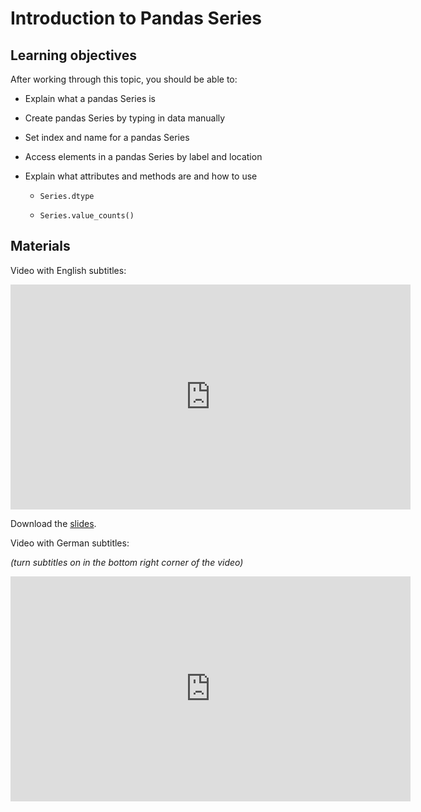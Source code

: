 # Introduction to Pandas Series

## Learning objectives

After working through this topic, you should be able to:

- Explain what a pandas Series is

- Create pandas Series by typing in data manually

- Set index and name for a pandas Series

- Access elements in a pandas Series by label and location

- Explain what attributes and methods are and how to use

  - `Series.dtype`

  - `Series.value_counts()`

## Materials

Video with English subtitles:

<iframe
  src="https://electure.uni-bonn.de/paella7/ui/watch.html?id=cf5d31d4-daad-4120-bc6b-4c9582269034"
  width="640"
  height="360"
  frameborder="0"
  allowfullscreen
></iframe>

Download the [slides](pandas_basics-series_intro.pdf).

Video with German subtitles:

*(turn subtitles on in the bottom right corner of the video)*

<iframe
  src="https://electure.uni-bonn.de/paella7/ui/watch.html?id=ab888081-54b9-4b81-ba07-48410bf8d1b1"
  width="640"
  height="360"
  frameborder="0"
  allowfullscreen
></iframe>
